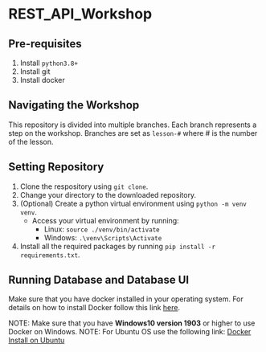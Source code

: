 # REST_API_Workshop

## Pre-requisites
1. Install `python3.8+`
2. Install git
3. Install docker

## Navigating the Workshop

This repository is divided into multiple branches. Each branch represents a step on the workshop. Branches are set as `lesson-#` where # is the number of the lesson.

## Setting Repository

1. Clone the respository using `git clone`. 
2. Change your directory to the downloaded repository.
3. (Optional) Create a python virtual environment using `python -m venv venv`.
    - Access your virtual environment by running:
        - Linux: `source ./venv/bin/activate`
        - Windows: `.\venv\Scripts\Activate`
5. Install all the required packages by running `pip install -r requirements.txt`.

## Running Database and Database UI

Make sure that you have docker installed in your operating system. For details on how to install Docker follow this link [here](https://docs.docker.com/desktop/).

NOTE: Make sure that you have **Windows10 version 1903** or higher to use Docker on Windows.
NOTE: For Ubuntu OS use the following link: [Docker Install on Ubuntu](https://docs.docker.com/engine/install/ubuntu/)
